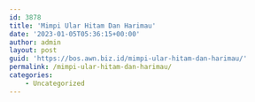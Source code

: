 ```yaml
---
id: 3878
title: 'Mimpi Ular Hitam Dan Harimau'
date: '2023-01-05T05:36:15+00:00'
author: admin
layout: post
guid: 'https://bos.awn.biz.id/mimpi-ular-hitam-dan-harimau/'
permalink: /mimpi-ular-hitam-dan-harimau/
categories:
    - Uncategorized
---
```


